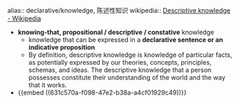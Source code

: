 alias:: declarative/knowledge, 陈述性知识
wikipedia:: [Descriptive knowledge - Wikipedia](https://en.wikipedia.org/wiki/Descriptive_knowledge)
- **knowing-that, propositional / descriptive / constative** knowledge
  - knowledge that can be expressed in a **declarative sentence or an indicative proposition**
  - By definition, descriptive knowledge is knowledge of particular facts, as potentially expressed by our theories, concepts, principles, schemas, and ideas. The descriptive knowledge that a person possesses constitute their understanding of the world and the way that it works.
- {{embed ((631c570a-f098-47e2-b38a-a4cf01929c49))}}